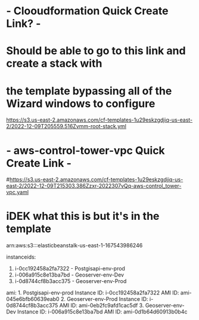 
#       - Clooudformation Quick Create Link? - 
# Should be able to go to this link and create a stack with 
# the template bypassing all of the Wizard windows to configure

https://s3.us-east-2.amazonaws.com/cf-templates-1u29eskzgdjiq-us-east-2/2022-12-09T205559.516Zvmm-root-stack.yml



#       - aws-control-tower-vpc Quick Create Link -

#https://s3.us-east-2.amazonaws.com/cf-templates-1u29eskzgdjiq-us-east-2/2022-12-09T215303.386Zzxr-2022307vQq-aws-control_tower-vpc.yaml


# iDEK what this is but it's in the template
arn:aws:s3:::elasticbeanstalk-us-east-1-167543986246



instanceids:

  1. i-0cc192458a2fa7322 - Postgisapi-env-prod
  2. i-006a915c8e13ba7bd - Geoserver-env-Dev
  3. i-0d8744cf8b3acc375 - Geoserver-env-Prod




  ami:
    1. Postgisapi-env-prod
        Instance ID: i-0cc192458a2fa7322
        AMI ID: ami-045e6bfb60639eab0
    2. Geoserver-env-Prod
        Instance ID: i-0d8744cf8b3acc375
        AMI ID: ami-0eb2fc9afd1cac5df
    3. Geoserver-env-Dev
        Instance ID: i-006a915c8e13ba7bd
        AMI ID: ami-0d1b64d60913b0b4c